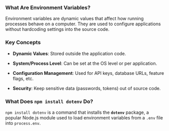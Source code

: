 ### What Are Environment Variables?

Environment variables are dynamic values that affect how running processes behave on a computer. They are used to configure applications without hardcoding settings into the source code.

### Key Concepts

- **Dynamic Values**: Stored outside the application code.
    
- **System/Process Level**: Can be set at the OS level or per application.
    
- **Configuration Management**: Used for API keys, database URLs, feature flags, etc.
    
- **Security**: Keep sensitive data (passwords, tokens) out of source code.
    
### What Does `npm install dotenv` Do?

`npm install dotenv` is a command that installs the **`dotenv`** package, a popular Node.js module used to load environment variables from a `.env` file into `process.env`.
